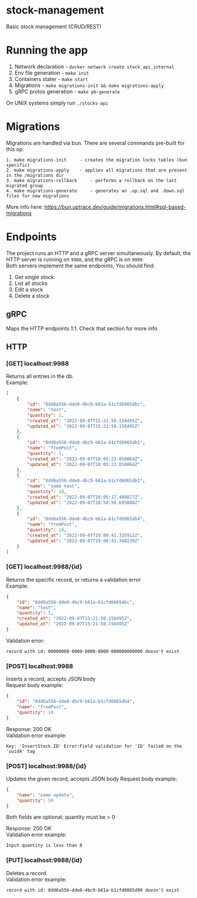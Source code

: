 # stock-management
Basic stock management (CRUD/REST)

# Running the app
1. Network declaration - `docker network create stock_api_internal`
2. Env file generation - `make init`
3. Containers stater - `make start`
4. Migrations - `make migrations-init && make migrations-apply`
5. gRPC protos generation - `make pb-generate`

On UNIX systems simply run `./stocks-api`

# Migrations
Migrations are handled via bun. There are several commands pre-built for this op:
```text
1. make migrations-init 	- creates the migration locks tables (bun specific)
2. make migrations-apply 	- applies all migrations that are present in the /migrations dir
3. make migrations-rollback 	- performs a rollback on the last migrated group 
4. make migrations-generate 	- generates an .up.sql and .down.sql files for new migrations
```
More info here: https://bun.uptrace.dev/guide/migrations.html#sql-based-migrations


# Endpoints
The project runs an HTTP and a gRPC server simultaneously. By default, the HTTP server is running on `9988`, and the 
gRPC is on `9999` <br>
Both servers implement the same endpoints, You should find: <br>
1. Get single stock
2. List all stocks
3. Edit a stock
4. Delete a stock

## gRPC
Maps the HTTP endpoints 1:1. Check that section for more info

## HTTP
### [GET] localhost:9988
Returns all entries in the db. <br> 
Example:
```json
[
    {
        "id": "8dd6a556-dde0-4bc9-b61a-b1cfd6065dbc",
        "name": "test",
        "quantity": 1,
        "created_at": "2022-09-07T15:21:50.158495Z",
        "updated_at": "2022-09-07T15:21:50.158495Z"
    },
    {
        "id": "8dd6a556-dde0-4bc9-b61a-b1cfd6065db2",
        "name": "fromPost",
        "quantity": 1,
        "created_at": "2022-09-07T18:05:23.850864Z",
        "updated_at": "2022-09-07T18:05:23.850864Z"
    },
    {
        "id": "8dd6a556-dde0-4bc9-b61a-b1cfd6065db1",
        "name": "some text",
        "quantity": 10,
        "created_at": "2022-09-07T18:05:17.488877Z",
        "updated_at": "2022-09-07T18:50:58.695888Z"
    },
    {
        "id": "8dd6a556-dde0-4bc9-b61a-b1cfd6065db4",
        "name": "fromPost",
        "quantity": 10,
        "created_at": "2022-09-07T19:00:41.335912Z",
        "updated_at": "2022-09-07T19:00:41.348239Z"
    }
]
```

### [GET] localhost:9988/{id}
Returns the specific record, or returns a validation error <br>
Example:
```json
{
    "id": "8dd6a556-dde0-4bc9-b61a-b1cfd6065dbc",
    "name": "test",
    "quantity": 1,
    "created_at": "2022-09-07T15:21:50.158495Z",
    "updated_at": "2022-09-07T15:21:50.158495Z"
}
```

Validation error:
```text
record with id: 00000000-0000-0000-0000-000000000000 doesn't exist
```

### [POST] localhost:9988
Inserts a record, accepts JSON body <br>
Request body example:
```json
{
    "id": "8dd6a556-dde0-4bc9-b61a-b1cfd6065db4",
    "name": "fromPost",
    "quantity": 10
}
```
Response: 200 OK <br>
Validation error example:
```text
Key: 'InsertStock.ID' Error:Field validation for 'ID' failed on the 'uuid4' tag
```

### [POST] localhost:9988/{id}
Updates the given record, accepts JSON body
Request body example:
```json
{
    "name": "some update",
    "quantity": 50
}
```
Both fields are optional; quantity must be > 0

Response: 200 OK <br>
Validation error example:
```text
Input quantity is less than 0
```

### [PUT] localhost:9988/{id}
Deletes a record. <br>
Validation error example:
```text
record with id: 8dd6a556-dde0-4bc9-b61a-b1cfd6065d99 doesn't exist
```